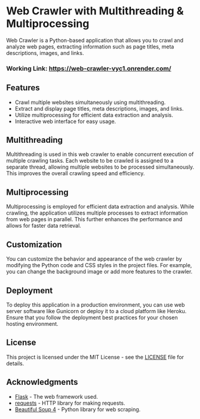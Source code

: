 # Web Crawler with Multithreading & Multiprocessing

Web Crawler is a Python-based application that allows you to crawl and analyze web pages, extracting information such as page titles, meta descriptions, images, and links.

### Working Link: https://web-crawler-vyc1.onrender.com/

## Features

- Crawl multiple websites simultaneously using multithreading.
- Extract and display page titles, meta descriptions, images, and links.
- Utilize multiprocessing for efficient data extraction and analysis.
- Interactive web interface for easy usage.

## Multithreading

Multithreading is used in this web crawler to enable concurrent execution of multiple crawling tasks. Each website to be crawled is assigned to a separate thread, allowing multiple websites to be processed simultaneously. This improves the overall crawling speed and efficiency.

## Multiprocessing

Multiprocessing is employed for efficient data extraction and analysis. While crawling, the application utilizes multiple processes to extract information from web pages in parallel. This further enhances the performance and allows for faster data retrieval.

## Customization

You can customize the behavior and appearance of the web crawler by modifying the Python code and CSS styles in the project files. For example, you can change the background image or add more features to the crawler.

## Deployment

To deploy this application in a production environment, you can use web server software like Gunicorn or deploy it to a cloud platform like Heroku. Ensure that you follow the deployment best practices for your chosen hosting environment.

## License

This project is licensed under the MIT License - see the [LICENSE](LICENSE) file for details.

## Acknowledgments

- [Flask](https://flask.palletsprojects.com/en/2.0.x/) - The web framework used.
- [requests](https://docs.python-requests.org/en/latest/) - HTTP library for making requests.
- [Beautiful Soup 4](https://www.crummy.com/software/BeautifulSoup/bs4/doc/) - Python library for web scraping.
